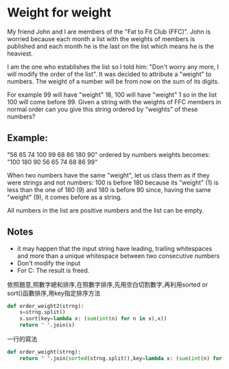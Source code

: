 # Weight for weight

My friend John and I are members of the "Fat to Fit Club (FFC)". John is worried because each month a list with the weights of members is published and each month he is the last on the list which means he is the heaviest.</br>

I am the one who establishes the list so I told him: "Don't worry any more, I will modify the order of the list". It was decided to attribute a "weight" to numbers. The weight of a number will be from now on the sum of its digits.</br>

For example 99 will have "weight" 18, 100 will have "weight" 1 so in the list 100 will come before 99. Given a string with the weights of FFC members in normal order can you give this string ordered by "weights" of these numbers?</br>

## Example:
"56 65 74 100 99 68 86 180 90" ordered by numbers weights becomes: "100 180 90 56 65 74 68 86 99"</br>

When two numbers have the same "weight", let us class them as if they were strings and not numbers: 100 is before 180 because its "weight" (1) is less than the one of 180 (9) and 180 is before 90 since, having the same "weight" (9), it comes before as a string.

All numbers in the list are positive numbers and the list can be empty.

## Notes
<ul>
	<li>it may happen that the input string have leading, trailing whitespaces and more than a unique whitespace between two consecutive numbers</li>
	<li>Don't modify the input</li>
	<li>For C: The result is freed.</li>
</ul>



<sol> 依照題意,照數字總和排序,在照數字排序,先用空白切割數字,再利用sorted or sort()函數排序,用key指定排序方法

``` python
def order_weight2(strng):
	s=strng.split()
	s.sort(key=lambda x: (sum(int(n) for n in x),x))
	return " ".join(s)
```

一行的寫法
``` python
def order_weight(strng):
	return " ".join(sorted(strng.split(),key=lambda x: (sum(int(n) for n in x),x)))
```












